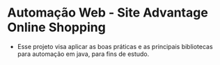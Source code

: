 # Automação Web - Site Advantage Online Shopping
* Esse projeto visa aplicar as boas práticas e as principais bibliotecas para automação em java, para fins de estudo.
